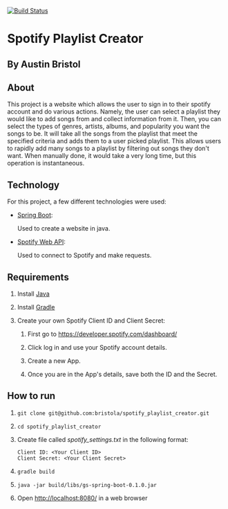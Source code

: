 [![Build Status](https://travis-ci.com/bristola/spotify_playlist_creator.svg?branch=master)](https://travis-ci.com/bristola/spotify_playlist_creator)

# Spotify Playlist Creator

## By Austin Bristol

## About

This project is a website which allows the user to sign in to their spotify
account and do various actions. Namely, the user can select a playlist they
would like to add songs from and collect information from it. Then, you can
select the types of genres, artists, albums, and popularity you want the songs
to be. It will take all the songs from the playlist that meet the specified
criteria and adds them to a user picked playlist. This allows users to rapidly
add many songs to a playlist by filtering out songs they don't want. When
manually done, it would take a very long time, but this operation is
instantaneous.

## Technology

For this project, a few different technologies were used:

- [Spring Boot](https://github.com/spring-projects/spring-boot):

    Used to create a website in java.

- [Spotify Web API](https://github.com/thelinmichael/spotify-web-api-java):

    Used to connect to Spotify and make requests.

## Requirements

1. Install [Java](https://gradle.org/releases/)

1. Install [Gradle](https://www.oracle.com/technetwork/java/javase/downloads/jdk8-downloads-2133151.html)

1. Create your own Spotify Client ID and Client Secret:

    1. First go to <https://developer.spotify.com/dashboard/>

    1. Click log in and use your Spotify account details.

    1. Create a new App.

    1. Once you are in the App's details, save both the ID and the Secret.

## How to run

1. ```git clone git@github.com:bristola/spotify_playlist_creator.git```

1. ```cd spotify_playlist_creator```

1. Create file called *spotify_settings.txt* in the following format:

    ```
    Client ID: <Your Client ID>
    Client Secret: <Your Client Secret>
    ```

1. ```gradle build```

1. ```java -jar build/libs/gs-spring-boot-0.1.0.jar```

1. Open <http://localhost:8080/> in a web browser
